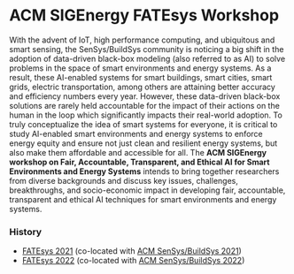 # ACM SIGEnergy FATEsys Workshop

With the advent of IoT, high performance computing, and ubiquitous and smart sensing, the SenSys/BuildSys community is noticing a big shift in the adoption of data-driven black-box modeling (also referred to as AI) to solve problems in the space of smart environments and energy systems. As a result, these AI-enabled systems for smart buildings, smart cities, smart grids, electric transportation, among others are attaining better accuracy and efficiency numbers every year. However, these data-driven black-box solutions are rarely held accountable for the impact of their actions on the human in the loop which significantly impacts their real-world adoption. To truly conceptualize the idea of smart systems for everyone, it is critical to study AI-enabled smart environments and energy systems to enforce energy equity and ensure not just clean and resilient energy systems, but also make them affordable and accessible for all. The **ACM SIGEnergy workshop on Fair, Accountable, Transparent, and Ethical AI for Smart Environments and Energy Systems** intends to bring together researchers from diverse backgrounds and discuss key issues, challenges, breakthroughs, and socio-economic impact in developing fair, accountable, transparent and ethical AI techniques for smart environments and energy systems.

### History
 - [FATEsys 2021](https://fatesys.github.io/2021/) (co-located with [ACM SenSys/BuildSys 2021](https://buildsys.acm.org/2021/))
 - [FATEsys 2022](https://fatesys.github.io/2022/) (co-located with [ACM SenSys/BuildSys 2022](https://buildsys.acm.org/2022/))
